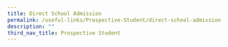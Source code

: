 ```yaml
---
title: Direct School Admission
permalink: /useful-links/Prospective-Student/direct-school-admission
description: ""
third_nav_title: Prospective Student
---
```

